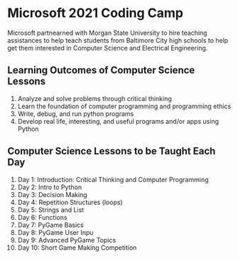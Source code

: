 <!DOCTYPEhtml>
 <html>
  <body>

<h1>Microsoft 2021 Coding Camp</h1>
<p>Microsoft partnearned with Morgan State University to hire teaching assistances to help teach students from Baltimore City high schools to help get them interested in Computer Science and Electrical Engineering.</p>

<h2>Learning Outcomes of Computer Science Lessons</h2>
<ol>
  <li>Analyze and solve problems through critical thinking</li>
  <li>Learn the foundation of computer programming and programming ethics</li>
  <li>Write, debug, and run python programs</li>
  <li>Develop real life, interesting, and useful programs and/or apps using Python</li>
</ol>

<h2>Computer Science Lessons to be Taught Each Day</h2>

<ol>
  <li>Day 1: Introduction: Critical Thinking and Computer Programming</li>
  <li>Day 2: Intro to Python</li>
  <li>Day 3: Decision Making</li>
  <li>Day 4: Repetition Structures (loops)</li>
  <li>Day 5: Strings and List</li>
  <li>Day 6: Functions</li>
  <li>Day 7: PyGame Basics</li>
  <li>Day 8: PyGame User Inpu</li>
  <li>Day 9: Advanced PyGame Topics</li>
  <li>Day 10: Short Game Making Competition</li>
</ol>

 </body>
</html>
